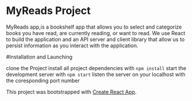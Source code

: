 # MyReads Project

MyReads app,is a bookshelf app that allows you to select and categorize books you have read, are currently reading, or want to read. We use React to build the application and an API server and client library that allow us to persist information as you interact with the application.

#Installation and Launching

clone the Project
install all project dependencies with `npm install` start the development server with `npm start`
listen the server on your localhost with the coresponding port number

This project was bootstrapped with [Create React App](https://github.com/facebookincubator/create-react-app).
